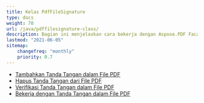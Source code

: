 ```yaml
---
title: Kelas PdfFileSignature
type: docs
weight: 70
url: /java/pdffilesignature-class/
description: Bagian ini menjelaskan cara bekerja dengan Aspose.PDF Facades menggunakan kelas PdfFileSignature.
lastmod: "2021-06-05"
sitemap:
    changefreq: "monthly"
    priority: 0.7
---
```


- [Tambahkan Tanda Tangan dalam File PDF](/pdf/java/add-signature-in-pdf/)
- [Hapus Tanda Tangan dari File PDF](/pdf/java/remove-signature-from-pdf/)
- [Verifikasi Tanda Tangan dalam File PDF](/pdf/java/verify-signature-in-pdf/)
- [Bekerja dengan Tanda Tangan dalam File PDF](/pdf/java/add-signature-in-pdf/)